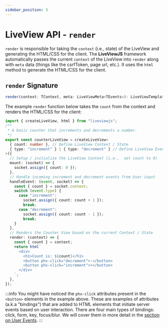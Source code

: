 ```yaml
---
sidebar_position: 3
---
```


# LiveView API - `render`

`render` is responsible for taking the `context` (i.e., state) of the LiveView and generating the HTML/CSS for the
client. The **LiveViewJS** framework automatically passes the current `context` of the LiveView into `render` along with
`meta` data (things like the csrfToken, page url, etc.). It uses the `html` method to generate the HTML/CSS for the
client.

## `render` Signature

```ts
render(context: TContext, meta: LiveViewMeta<TEvents>): LiveViewTemplate | Promise<LiveViewTemplate>;
```

The example `render` function below takes the `count` from the context and renders the HTML/CSS for the client:

```ts title="counterLiveView.ts" {25-35}
import { createLiveView, html } from "liveviewjs";
/**
 * A basic counter that increments and decrements a number.
 */
export const counterLiveView = createLiveView<
  { count: number }, // Define LiveView Context / State
  { type: "increment" } | { type: "decrement" } // Define LiveView Events
>({
  // Setup / initialize the LiveView Context (i.e.,  set count to 0)
  mount: (socket) => {
    socket.assign({ count: 0 });
  },
  // Handle incoming increment and decrement events from User input
  handleEvent: (event, socket) => {
    const { count } = socket.context;
    switch (event.type) {
      case "increment":
        socket.assign({ count: count + 1 });
        break;
      case "decrement":
        socket.assign({ count: count - 1 });
        break;
    }
  },
  // Renders the Counter View based on the current Context / State
  render: (context) => {
    const { count } = context;
    return html`
      <div>
        <h1>Count is: ${count}</h1>
        <button phx-click="decrement">-</button>
        <button phx-click="increment">+</button>
      </div>
    `;
  },
});
```

:::info You might have noticed the `phx-click` attributes present in the `<button>` elements in the example above. These
are examples of attributes (a.k.a "bindings") that are added to HTML elements that initiate server events based on user
interaction. There are four main types of bindings: click, form, key, focus/blur. We will cover them in more detail
in the [section on User Events](/docs/user-events-slash-bindings/overview). :::

